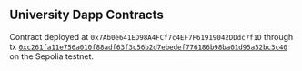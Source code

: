 ## University Dapp Contracts

Contract deployed at `0x7Ab0e641ED98A4FCf7c4EF7F61919042DDdc7f1D` through tx [`0xc261fa11e756a010f88adf63f3c56b2d7ebedef776186b98ba01d95a52bc3c40`](https://sepolia.etherscan.io/tx/0xc261fa11e756a010f88adf63f3c56b2d7ebedef776186b98ba01d95a52bc3c40) on the Sepolia testnet.
